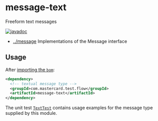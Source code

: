 
<!-- title start -->

# message-text

Freeform text messages

[![javadoc](https://javadoc.io/badge2/com.mastercard.test.flow/message-text/javadoc.svg)](https://javadoc.io/doc/com.mastercard.test.flow/message-text)

 * [../message](..) Implementations of the Message interface

<!-- title end -->

## Usage

After [importing the `bom`](../../bom):

```xml
<dependency>
  <!-- textual message type -->
  <groupId>com.mastercard.test.flow</groupId>
  <artifactId>message-text</artifactId>
</dependency>
```

The unit test [`TextTest`][TextTest] contains usage examples for the message type supplied by this module.

<!-- code_link_start -->

[TextTest]: src/test/java/com/mastercard/test/flow/msg/txt/TextTest.java

<!-- code_link_end -->
